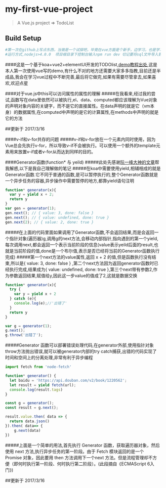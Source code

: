 # my-first-vue-project

> A Vue.js project => TodoList

## Build Setup

``` bash
#第一次在github上写点东西，当做是一个试探吧，毕竟在vue方面是个新手，边学习，也是学习开始在github上写一点东西
#运行方式,nodejs>4.0.0  项目根目录下控制台输入npm run dev 切记要将sql文件导入到自己的数据库,在server->db.js中输入自己数据库的密码
```

####这是一个基于koa+vue2+elementUI开发的TODOlist,<a href="https://molunerfinn.com/Vue+Koa/">demo教程出处</a>,这是本人第一次使用vue写的demo,有什么不对的地方还需要大家多多指教,目前还是半成品,我会在学习vue过程中不断完善,最后将它做完,如果有需要尽管拿去,如果喜欢,欢迎点星

####对于vue.js中this可以访问属性的属性的理解
#####在我看来,经过我的尝试,函数写在data里依然可以被执行,el、data、computed都应该理解为Vue对象的声明对象内容的关键字，而不是它的直接属性。在data声明的就是它（vm本身）的数据属性,在computed中声明的是它的计算属性,在methods中声明的就是它的方法

##更新于 2017/3/16

####v-if和v-for共存的问题
#####v-if和v-for放在一个元素内同时使用，因为Vue总会先执行v-for，所以导致v-if不会被执行。可以使用一个额外的template元素用来放置v-if或者v-for从而达到同样的目的。

####Generator函数(function* 与 yeild)
#####此处先感谢<a href="http://www.ruanyifeng.com/blog/2015/04/generator.html">阮一峰大神的文章</a>帮我解惑,以下是我自己理解做的笔记
#####在koa中需要使用yield,相辅相成的就是Generator函数.它不同于普通的函数,是可以暂停执行的,整个Generator函数就是一个异步任务的容器,异步操作中需要暂停的地方,都靠yield语句注明

```javascript
function* generator(x){
  var y = yield x + 2;
  return y
}
var gen = generator(1);
gen.next(); // { value: 3, done: false }  
gen.next(); // { value: undefined, done: true }
gen.next(2); // { value: 2, done: true }
```

#####在上面的代码里面如果调用了Generator函数,不会返回结果,而是会返回一个指针对象(遍历器)g,调用g的next方法,会移动内部指针,指向遇到的第一个yield,每次调用next,都会返回一个表示当前阶段的信息(value表示yeild后面的result,也就是当前阶段的值,done是一个布尔值,表示是否已经将当前的Generator函数执行完成)
#####第一个next方法的value属性,返回 x + 2 的值,但是函数执行没有结束,所以是{ value: 3, done: false } ,第二个next方法因为返回generator函数时已经执行完成,结果成为{ value: undefined, done: true },第三个next带有参数2,作为参数返回结果,赋值给y,因此这一步value的值成了2,这就是数据交换

```javascript
function* generator(x){
  try {
    var y = yield x + 2
  } catch (e){ 
    console.log(e);//'出错了'
  }
  return y
}

var g = generator(1);
g.next();
g.throw('出错了');
```
#####Generator 函数可以部署错误处理代码,在generator外部,使用指针对象throw方法抛出错误,就可以被generator内部的try catch捕获,出错的代码实现了时间和空间上的分离处理,非常有利于异步编程

```javascript
import fetch from 'node-fetch'

function* generator() {
  let baidu = 'https://api.douban.com/v2/book/1220562';
  let result = yield fetch(url);
  console.log(result.tags)
}

const g = generator();
const result = g.next();

result.value.then( data => {
  return data.json()
}).then( data=> {
    g.next(data)
})
```
#####上面是一个简单的用法,首先执行 Generator 函数，获取遍历器对象，然后使用 next 方法,执行异步任务的第一阶段。由于 Fetch 模块返回的是一个 Promise 对象，因此要用 then 方法调用下一个next 方法。但是流程管理却不方便（即何时执行第一阶段、何时执行第二阶段）。(此段摘自《ECMAScript 6入门》)

##更新于 2017/3/16
